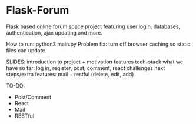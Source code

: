 # Flask-Forum
Flask based online forum space project featuring user login, databases, authentication, ajax updating and more.

How to run: python3 main.py
Problem fix: turn off browser caching so static files can update. 

SLIDES:
introduction to project + motivation
features
tech-stack
what we have so far: log in, register, post, comment, react
challenges
next steps/extra features: mail + restful (delete, edit, add)

TO-DO:
- Post/Comment
- React
- Mail
- RESTful

